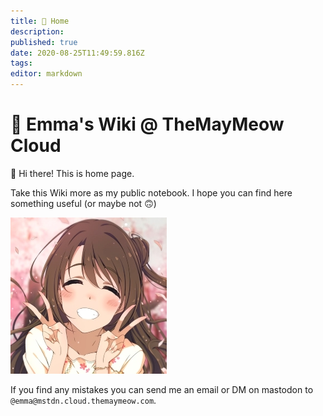```yaml
---
title: 🏡 Home
description: 
published: true
date: 2020-08-25T11:49:59.816Z
tags: 
editor: markdown
---
```


# 💜 Emma's Wiki @ TheMayMeow Cloud

👋 Hi there! This is home page.

Take this Wiki more as my public notebook. I hope you can find here something useful (or maybe not 🙃)

![emma-sm.jpg](/emma-sm.jpg)

If you find any mistakes you can send me an email or DM on mastodon to `@emma@mstdn.cloud.themaymeow.com`.